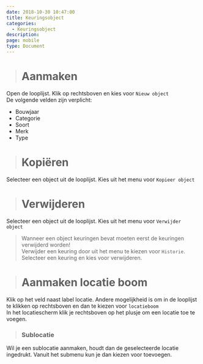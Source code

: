 ```yaml
---
date: 2018-10-30 10:47:00
title: Keuringsobject
categories:
  - Keuringsobject
description:
page: mobile
type: Document
---
```



># Aanmaken

Open de looplijst. Klik op <i class="fas fa-ellipsis-v"></i>  rechtsboven en kies voor `Nieuw object`  
De volgende velden zijn verplicht:
- Bouwjaar 
- Categorie
- Soort
- Merk
- Type
  
># Kopiëren

Selecteer een object uit de looplijst. Kies uit het menu voor `Kopieer object`

># Verwijderen

Selecteer een object uit de looplijst. Kies uit het menu voor `Verwijder object`
>Wanneer een object keuringen bevat moeten eerst de keuringen verwijderd worden!  
>Verwijder een keuring door uit het menu te kiezen voor `Historie`. Selecteer een keuring en kies voor verwijderen.

># Aanmaken locatie boom

Klik op het veld naast label locatie. Andere mogelijkheid is om in de looplijst te klikken op <i class="fas fa-ellipsis-v"></i> rechtsboven en dan te kiezen voor `locatieboom`  
In het locatiescherm klik je rechtsboven op het plusje om een locatie toe te voegen.  

>### Sublocatie

Wil je een sublocatie aanmaken, houdt dan de geselecteerde locatie ingedrukt. Vanuit het submenu kun je dan kiezen voor toevoegen.